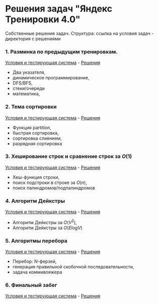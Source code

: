 # Решения задач "Яндекс Тренировки 4.0"

Собственные решения задач. Структура: ссылка на условия задач - директория с решениями

### 1. Разминка по предыдущим тренировкам.

[Условия и тестирующая система](https://contest.yandex.ru/contest/53027/problems/) - [Решения](https://github.com/AparinAA/yandex-algo-train4/tree/master/warm-up)

-   Два указателя,
-   динамическое программирование,
-   DFS/BFS,
-   стеки/очереди
-   математика,

### 2. Тема сортировки

[Условия и тестирующая система](https://contest.yandex.ru/contest/53029/problems/) - [Решения](https://github.com/AparinAA/yandex-algo-train4/tree/master/sort)

-   Функция partition,
-   быстрая сортировка,
-   сортировка слиянием,
-   разрядная сортировка

### 3. Хеширование строк и сравнение строк за $O(1)$

[Условия и тестирующая система](https://contest.yandex.ru/contest/53030/problems/) - [Решения](https://github.com/AparinAA/yandex-algo-train4/tree/master/hashStr)

-   Хеш-функция строки,
-   поиск подстроки в строке за $O(n)$,
-   поиск палиндромов/подпалиндромов

### 4. Алгоритм Дейкстры

[Условия и тестирующая система](https://contest.yandex.ru/contest/53031/problems/) - [Решения](https://github.com/AparinAA/yandex-algo-train4/tree/master/graphs)

-   Алгоритм Дейкстры за $O(V^2)$,
-   Алгоритм Дейкстры за $O(ElogV)$

### 5. Алгоритмы перебора

[Условия и тестирующая система](https://contest.yandex.ru/contest/53032/problems/) - [Решения](https://github.com/AparinAA/yandex-algo-train4/tree/master/backtracking)

-   Перебор: N-ферзей,
-   генерация правильной скобочной последовательности,
-   задача коммивояжера

### 6. Финальный забег

[Условия и тестирующая система](https://contest.yandex.ru/contest/53033/problems/) - [Решения](https://github.com/AparinAA/yandex-algo-train4/tree/master/final)
